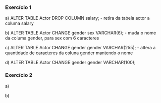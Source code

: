 ### Exercício 1
a) ALTER TABLE Actor DROP COLUMN salary; - retira da tabela actor a columa salary

b) ALTER TABLE Actor CHANGE gender sex VARCHAR(6); - muda o nome da columa gender, para sex com 6 caracteres

c) ALTER TABLE Actor CHANGE gender gender VARCHAR(255); - altera a quantidade de caracteres da coluna gender mantendo o nome

d) ALTER TABLE Actor CHANGE gender gender VARCHAR(100);

### Exercício 2
a) 

b) 